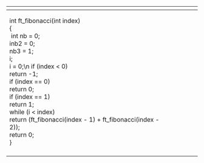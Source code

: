 <div class="tg-wrap"><table class="tg">
<thead>
  <tr>
    <th class="tg-c3ow"></th>
    <th class="tg-c3ow"></th>
    <th class="tg-0pky"></th>
    <th class="tg-0pky"></th>
    <th class="tg-0pky"></th>
  </tr>
</thead>
<tbody>
  <tr>
    <td class="tg-lboi"><p>
      int ft_fibonacci(int index)<br>
{<br>
    &nbspint nb = 0;<br>
    inb2 = 0;<br>
    nb3 = 1;<br>
    i;<br>
    i = 0;\n
    if (index < 0)<br>
        return -1;<br>
    if (index == 0)<br>
        return 0;<br>
    if (index == 1)<br>
        return 1;<br>
    while (i < index)<br>
        return (ft_fibonacci(index - 1) + ft_fibonacci(index - 2));<br>
    return 0;<br>
}</p></td>
    <td class="tg-c3ow"></td>
    <td class="tg-0pky"></td>
    <td class="tg-0pky"></td>
    <td class="tg-0pky"></td>
  </tr>
  <tr>
    <td class="tg-0lax"></td>
    <td class="tg-0lax"></td>
    <td class="tg-0lax"></td>
    <td class="tg-0lax"></td>
    <td class="tg-0lax"></td>
  </tr>
</tbody>
</table></div>
